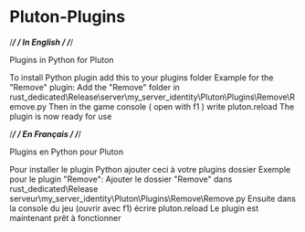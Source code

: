 Pluton-Plugins
==============

/*****************************/
/         In English          /
/*****************************/

Plugins in Python for Pluton

To install Python plugin add this to your plugins folder
  Example for the "Remove" plugin:
    Add the "Remove" folder in rust_dedicated\Release\server\my_server_identity\Pluton\Plugins\Remove\Remove.py
    Then in the game console ( open with f1 ) write pluton.reload
    The plugin is now ready for use

/*****************************/
/         En Français         /
/*****************************/

Plugins en Python pour Pluton 

Pour installer le plugin Python ajouter ceci à votre plugins dossier 
  Exemple pour le plugin "Remove": 
    Ajouter le dossier "Remove" dans rust_dedicated\Release serveur\my_server_identity\Pluton\Plugins\Remove\Remove.py 
    Ensuite dans la console du jeu (ouvrir avec f1) écrire pluton.reload 
    Le plugin est maintenant prêt à fonctionner

